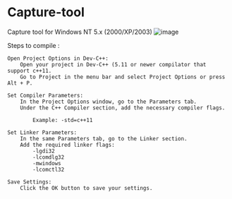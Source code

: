 # Capture-tool
Capture tool for Windows NT 5.x (2000/XP/2003)
![image](https://github.com/Win2000DevCommunity/Capture-tool/assets/154258820/11c0f2d6-fcb1-4574-bd45-8f7c2fce216c)

Steps to compile :

    Open Project Options in Dev-C++:
        Open your project in Dev-C++ (5.11 or newer compilator that support c++11.
        Go to Project in the menu bar and select Project Options or press Alt + P.

    Set Compiler Parameters:
        In the Project Options window, go to the Parameters tab.
        Under the C++ Compiler section, add the necessary compiler flags. 
        
            Example: -std=c++11

    Set Linker Parameters:
        In the same Parameters tab, go to the Linker section.
        Add the required linker flags:
            -lgdi32
            -lcomdlg32
            -mwindows
            -lcomctl32

    Save Settings:
        Click the OK button to save your settings.
